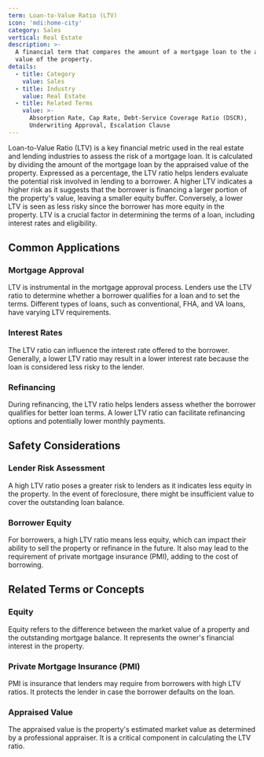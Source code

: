 ```yaml
---
term: Loan-to-Value Ratio (LTV)
icon: 'mdi:home-city'
category: Sales
vertical: Real Estate
description: >-
  A financial term that compares the amount of a mortgage loan to the appraised
  value of the property.
details:
  - title: Category
    value: Sales
  - title: Industry
    value: Real Estate
  - title: Related Terms
    value: >-
      Absorption Rate, Cap Rate, Debt-Service Coverage Ratio (DSCR),
      Underwriting Approval, Escalation Clause
---
```

Loan-to-Value Ratio (LTV) is a key financial metric used in the real estate and lending industries to assess the risk of a mortgage loan. It is calculated by dividing the amount of the mortgage loan by the appraised value of the property. Expressed as a percentage, the LTV ratio helps lenders evaluate the potential risk involved in lending to a borrower. A higher LTV indicates a higher risk as it suggests that the borrower is financing a larger portion of the property's value, leaving a smaller equity buffer. Conversely, a lower LTV is seen as less risky since the borrower has more equity in the property. LTV is a crucial factor in determining the terms of a loan, including interest rates and eligibility.

## Common Applications

### Mortgage Approval
LTV is instrumental in the mortgage approval process. Lenders use the LTV ratio to determine whether a borrower qualifies for a loan and to set the terms. Different types of loans, such as conventional, FHA, and VA loans, have varying LTV requirements.

### Interest Rates
The LTV ratio can influence the interest rate offered to the borrower. Generally, a lower LTV ratio may result in a lower interest rate because the loan is considered less risky to the lender.

### Refinancing
During refinancing, the LTV ratio helps lenders assess whether the borrower qualifies for better loan terms. A lower LTV ratio can facilitate refinancing options and potentially lower monthly payments.

## Safety Considerations

### Lender Risk Assessment
A high LTV ratio poses a greater risk to lenders as it indicates less equity in the property. In the event of foreclosure, there might be insufficient value to cover the outstanding loan balance.

### Borrower Equity
For borrowers, a high LTV ratio means less equity, which can impact their ability to sell the property or refinance in the future. It also may lead to the requirement of private mortgage insurance (PMI), adding to the cost of borrowing.

## Related Terms or Concepts

### Equity
Equity refers to the difference between the market value of a property and the outstanding mortgage balance. It represents the owner's financial interest in the property.

### Private Mortgage Insurance (PMI)
PMI is insurance that lenders may require from borrowers with high LTV ratios. It protects the lender in case the borrower defaults on the loan.

### Appraised Value
The appraised value is the property's estimated market value as determined by a professional appraiser. It is a critical component in calculating the LTV ratio.
